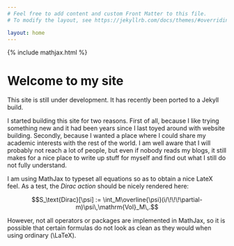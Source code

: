 ```yaml
---
# Feel free to add content and custom Front Matter to this file.
# To modify the layout, see https://jekyllrb.com/docs/themes/#overriding-theme-defaults

layout: home
---
```


{% include mathjax.html %}

<h1>Welcome to my site</h1>

<div class = "note">
    This site is still under development. It has recently been ported to a Jekyll build.
</div>

I started building this site for two reasons. First of all, because I like trying something new and it had been years since I last toyed around with website building. Secondly, because I wanted a place where I could share my academic interests with the rest of the world. I am well aware that I will probably not reach a lot of people, but even if nobody reads my blogs, it still makes for a nice place to write up stuff for myself and find out what I still do not fully understand.

I am using MathJax to typeset all equations so as to obtain a nice LateX feel. As a test, the <i>Dirac action</i> should be nicely rendered here:

$$S_\text{Dirac}[\psi] := \int_M\overline{\psi}(i/\!\!\!\partial-m)\psi\,\mathrm{Vol}_M\,.$$

However, not all operators or packages are implemented in MathJax, so it is possible that certain formulas do not look as clean as they would when using ordinary \(\LaTeX\).